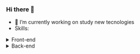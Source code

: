 ### Hi there 👋

- 🔭 I’m currently working on study new tecnologies
- Skills:

<details><summary>Front-end</summary>

<p>
```ruby
   puts "CSS"
```
</p>

</details>
<details><summary>Back-end</summary>

<p>
```ruby
   puts "Hello World"
```
</p>

</details>
<!--
**gabrielasan20117/gabrielasan20117** is a ✨ _special_ ✨ repository because its `README.md` (this file) appears on your GitHub profile.

Here are some ideas to get you started:

- 🌱 I’m currently learning ...
- 👯 I’m looking to collaborate on ...
- 🤔 I’m looking for help with ...
- 💬 Ask me about ...
- 📫 How to reach me: ...
- 😄 Pronouns: ...
- ⚡ Fun fact: ...
-->
